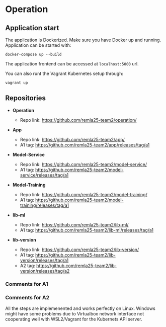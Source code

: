 # Operation

## Application start

The application is Dockerized. Make sure you have Docker up and running. Application can be started with:
```
docker-compose up --build
```

The application frontend can be accessed at ```localhost:5000``` url.

You can also runt the Vagrant Kubernetes setup through:
```
vagrant up
```


## Repositories

- **Operation**  
  - Repo link: https://github.com/remla25-team2/operation/
  
- **App**  
  - Repo link: https://github.com/remla25-team2/app/
  - A1 tag: https://github.com/remla25-team2/app/releases/tag/a1

- **Model-Service**  
  - Repo link: https://github.com/remla25-team2/model-service/  
  - A1 tag: https://github.com/remla25-team2/model-service/releases/tag/a1
  
- **Model-Training**  
  - Repo link: https://github.com/remla25-team2/model-training/  
  - A1 tag: https://github.com/remla25-team2/model-training/releases/tag/a1
  
- **lib-ml**  
  - Repo link: https://github.com/remla25-team2/lib-ml/ 
  - A1 tag: https://github.com/remla25-team2/lib-ml/releases/tag/a1
  
- **lib-version**  
  - Repo link: https://github.com/remla25-team2/lib-version/  
  - A1 tag: https://github.com/remla25-team2/lib-version/releases/tag/a1
  - A2 tag: https://github.com/remla25-team2/lib-version/releases/tag/a2
  
### Comments for A1

### Comments for A2
All the steps are implemenented and works perfectly on Linux. Windows might have some problems due to Virtualbox network interface not cooperating well with WSL2/Vagrant for the Kubernets API server.
